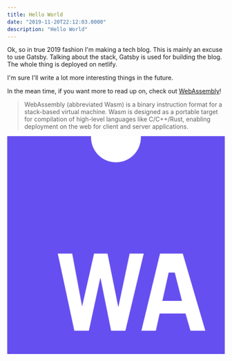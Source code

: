 ```yaml
---
title: Hello World
date: "2019-11-20T22:12:03.0000"
description: "Hello World"
---
```


Ok, so in true 2019 fashion I'm making a tech blog. This is mainly an 
excuse to use Gatsby. Talking about the stack, Gatsby is used for building
the blog. The whole thing is deployed on netlify.

I'm sure I'll write a lot more interesting things in the future.

In the mean time, if you want more to read up on,
check out [WebAssembly](https://webassembly.org/)!

> WebAssembly (abbreviated Wasm) is a binary instruction format for 
> a stack-based virtual machine. Wasm is designed as a portable target 
> for compilation of high-level languages like C/C++/Rust, enabling 
> deployment on the web for client and server applications.

![WebAssembly Logo](./1200px-Web_Assembly_Logo.svg.png)
